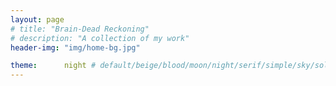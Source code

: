 ```yaml
---
layout: page
# title: "Brain-Dead Reckoning"
# description: "A collection of my work"
header-img: "img/home-bg.jpg"

theme:      night # default/beige/blood/moon/night/serif/simple/sky/solarized
---
```

